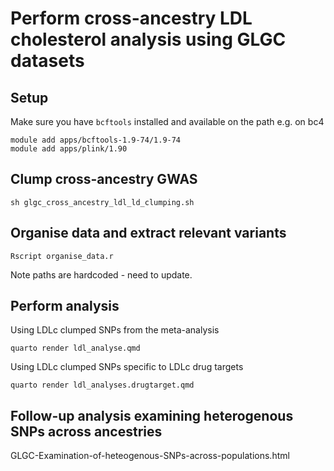 # Perform cross-ancestry LDL cholesterol analysis using GLGC datasets 

## Setup

Make sure you have `bcftools` installed and available on the path e.g. on bc4

```
module add apps/bcftools-1.9-74/1.9-74
module add apps/plink/1.90
```

## Clump cross-ancestry GWAS

```
sh glgc_cross_ancestry_ldl_ld_clumping.sh
```

## Organise data and extract relevant variants

```
Rscript organise_data.r
```

Note paths are hardcoded - need to update.

## Perform analysis
Using LDLc clumped SNPs from the meta-analysis
```
quarto render ldl_analyse.qmd
```
Using LDLc clumped SNPs specific to LDLc drug targets 
```
quarto render ldl_analyses.drugtarget.qmd
```

## Follow-up analysis examining heterogenous SNPs across ancestries
GLGC-Examination-of-heteogenous-SNPs-across-populations.html 
